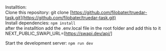 Installtion:<br/>
Clone this repository: git clone [https://github.com/filobater/truedar-task.git](https://github.com/filobater/truedar-task.git)<br/>
Install dependencies: `npm install`<br/>
after the installtion add the .env.local file in the root folder and add this to it <br/>
NEXT_PUBLIC_SWAPI_URL=[https://swapi.dev/api/]<br/>


Start the development server: `npm run dev`<br/>
